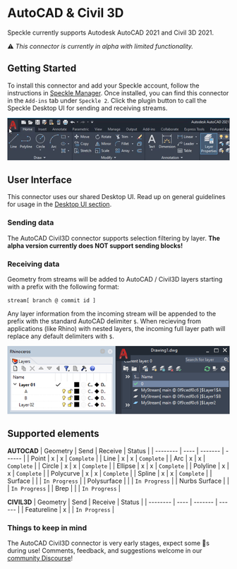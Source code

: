 # AutoCAD & Civil 3D

Speckle currently supports Autodesk AutoCAD 2021 and Civil 3D 2021. 

⚠ *This connector is currently in alpha with limited functionality.*

## Getting Started

To install this connector and add your Speckle account, follow the instructions in [Speckle Manager](/user/manager).
Once installed, you can find this connector in the `Add-ins` tab under `Speckle 2`. Click the plugin button to call the Speckle Desktop UI for sending and receiving streams.

![](/user/img-acad/setup-plugin.gif)

## User Interface

This connector uses our shared Desktop UI. Read up on general guidelines for usage in the [Desktop UI section](/user/ui).

### Sending data

The AutoCAD Civil3D connector supports selection filtering by layer. **The alpha version currently does NOT support sending blocks!**

### Receiving data

Geometry from streams will be added to AutoCAD / Civil3D layers starting with a prefix with the following format:

  ```
  stream[ branch @ commit id ]
  ```

Any layer information from the incoming stream will be appended to the prefix with the standard AutoCAD delimiter `$`. When recieving from applications (like Rhino) with nested layers, the incoming full layer path will replace any default delimiters with `$`. 

![](/user/img-acad/receiving-layers.png)


## Supported elements

**AUTOCAD**
| Geometry | Send | Receive | Status |
| -------- | ---- | ------- | ------ |
| Point | x | x | `Complete` |
| Line | x | x | `Complete` |
| Arc | x | x | `Complete` |
| Circle | x | x | `Complete` |
| Ellipse | x | x | `Complete` |
| Polyline | x | x | `Complete` |
| Polycurve | x | x | `Complete` |
| Spline | x | x | `Complete` |
| Surface |  |  | `In Progress` |
| Polysurface |  |  | `In Progress` |
| Nurbs Surface |  |  |  `In Progress` |
| Brep |  |  | `In Progress` |


**CIVIL3D**
| Geometry | Send | Receive | Status |
| -------- | ---- | ------- | ------ |
| Featureline | x |  | `In Progress` |

### Things to keep in mind

The AutoCAD Civil3D connector is very early stages, expect some 🐛s during use! Comments, feedback, and suggestions welcome in our [community Discourse](https://discourse.speckle.works/t/new-speckle-2-0-autocad-civil3d-suggestions/1155)!
